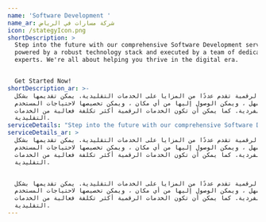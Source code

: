 ```yaml
---
name: 'Software Development '
name_ar: شركة مسارات في الرياض
icon: /stategyIcon.png
shortDescription: >
  Step into the future with our comprehensive Software Development services,
  powered by a robust technology stack and executed by a team of dedicated
  experts. We're all about helping you thrive in the digital era.


  Get Started Now!
shortDescription_ar: >-
  الخدمات الرقمية تقدم عددًا من المزايا على الخدمات التقليدية. يمكن تقديمها بشكل
  أسرع وأسهل ، ويمكن الوصول إليها من أي مكان ، ويمكن تخصيصها لاحتياجات المستخدم
  الفردية. كما يمكن أن تكون الخدمات الرقمية أكثر تكلفة فعالية من الخدمات
  التقليدية.
serviceDetails: "Step into the future with our comprehensive Software Development services, powered by a robust technology stack and executed by a team of dedicated experts. We're all about helping you thrive in the digital era.\n\n### &#x20;                                                            [   Get Started Now!](https://beta.masaratai.com/contactUs \"Get \")\n\n## What We Offer - Our Solutions\n\nBackend: We build solid foundations for your digital applications using top-tier backend technologies such as Python with Django, Java with Spring, and Ruby on Rails.\n\n\nFrontend: Get engaging, user-friendly applications with our expertise in leading frontend technologies, including ReactJS and Angular.\n\n\nCloud: We facilitate seamless, scalable, and secure operations with our extensive experience in popular cloud platforms such as Amazon Web Services, Microsoft Azure, and Google Cloud Platform.\n\n\nMobile: Enhance your reach and accessibility with mobile applications built on React Native, designed for both Android and iOS platforms.\n\n\nAI: Unleash the power of Artificial Intelligence in your operations. We employ AI technologies like Python, Tensor Flow, Keras, PyTorch, Sklearn, OpenCV, and Gensim.\n\n\n### &#x20;                                                   Book a FREE Consultation!\n\n## Why Your Business Needs Software Development Services\n\nStepping into the digital era with custom software can redefine your business landscape, offering several benefits:\n\n\nDigital Transformation: Switch to digital platforms for higher efficiency and better customer experiences.\n\n\nCustomization: With our services, get software that's tailored to your unique needs, providing an exact fit.\n\nScalability: Our custom software can adapt and grow with your business, eliminating the limitations of standard solutions.\n\nCompetitive Edge: Stand out in the digital race with our innovative software development services.\n\n\nEfficiency & Productivity: Boost your business efficiency and productivity by automating tasks and streamlining processes.\n\nInvesting in software development isn't just about getting a product; it's about creating a tool designed to propel your business forward.\n\n## Why Choose Our Software Development Services?\n\n\nUnleash Innovation: Our advanced technology stack enables us to create unique, customized software solutions, unlocking new possibilities for your business.\n\n\nEnsure Seamless Operations: With our extensive experience in Backend, Frontend, Cloud, and Mobile technologies, we ensure a smooth, cohesive digital experience.\n\n\nEmpower with AI: Leverage the power of AI to boost efficiency, predict outcomes, and make informed strategic decisions.\n\n\nReliable Support: Our dedicated team of experts are always available to provide support and guidance, helping you navigate the digital landscape with ease.\n\n\nFuture-Proof Your Business: By embracing advanced technologies, you set your business on a path of continuous growth and adaptability in the ever-changing digital era.\n\n### &#x20;                                                  Book a Discovery Call! \n\n## Get Started with Masarat Digital\n\nReady to bring your vision to life with our top-tier software development services? Get in touch with us today. Let's transform the future together.\n\n### &#x20;                                                        Contact Us Now!\n\n### Frequently Asked Questions\n\n### &#xA;Q: How experienced is your software development team?\_\n\nA: Our team comprises seasoned professionals with extensive experience in all the technologies we employ.\n\n### Q: What industries do you cater to?\_\n\nA: We offer our software development services to a wide range of industries, from healthcare to HR and supply chain management.\n\n### &#xA;Q: What is the typical timeline for a software development project?\_\n\nA: The timeline depends on the complexity of the project. We provide a detailed timeline after understanding your specific requirements.\n\n### &#xA;Q: Do you provide ongoing support and updates?\_\n\nA: Yes, we provide continuous support and regular updates to ensure the software remains up-to-date and efficient.\n\n### &#xA;Q: How secure are your software development processes?\_\n\nA: Security is a top priority in our software development process. We employ the latest security measures to ensure your data and applications are safe.\n\n\n### Q: How customizable are your software solutions?\_\n\nA: Our software solutions are highly customizable. We tailor our services to meet your unique business needs.\n\n### &#xA;Q: Do you provide training on how to use the software?\_\n\nA: Yes, we provide comprehensive training to ensure you can effectively use and manage the software.\n\n\nQ: Do you have experience in AI-based software development?\_\n------------------------------------------------------------\n\nA: Yes, we have significant experience in AI-based software development and have created AI-driven software solutions for various industries.\n\n### Q: What type of software applications can you develop?\_\n\nA: We can develop a wide range of applications, including web, mobile, and cloud applications.\n\n### &#xA;Q: Can I see examples of your previous software development projects?\_\n\nA: Absolutely. We'd be happy to share our portfolio with you. Please \\[contact us]\\(#) for more details.\n\n\n\n\n"
serviceDetails_ar: >
  الخدمات الرقمية تقدم عددًا من المزايا على الخدمات التقليدية. يمكن تقديمها بشكل
  أسرع وأسهل ، ويمكن الوصول إليها من أي مكان ، ويمكن تخصيصها لاحتياجات المستخدم
  الفردية. كما يمكن أن تكون الخدمات الرقمية أكثر تكلفة فعالية من الخدمات
  التقليدية.


  الخدمات الرقمية تقدم عددًا من المزايا على الخدمات التقليدية. يمكن تقديمها بشكل
  أسرع وأسهل ، ويمكن الوصول إليها من أي مكان ، ويمكن تخصيصها لاحتياجات المستخدم
  الفردية. كما يمكن أن تكون الخدمات الرقمية أكثر تكلفة فعالية من الخدمات
  التقليدية.
---
```



